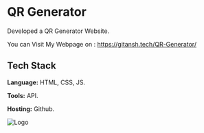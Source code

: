# QR Generator
Developed a QR Generator Website.

You can Visit My Webpage on : https://gitansh.tech/QR-Generator/


## Tech Stack

**Language:** HTML, CSS, JS.

**Tools:** API.

**Hosting:** Github.


![Logo](https://codingartistweb.com/wp-content/uploads/2022/11/QR-Generator-01.png)


